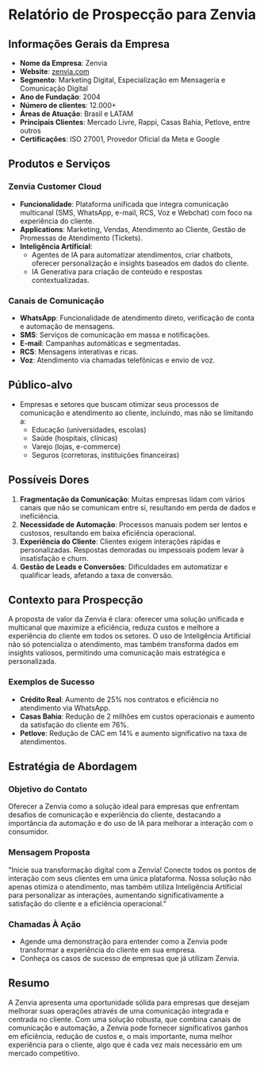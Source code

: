# Relatório de Prospecção para Zenvia

## Informações Gerais da Empresa
- **Nome da Empresa**: Zenvia
- **Website**: [zenvia.com](http://www.zenvia.com)
- **Segmento**: Marketing Digital, Especialização em Mensageria e Comunicação Digital
- **Ano de Fundação**: 2004
- **Número de clientes**: 12.000+
- **Áreas de Atuação**: Brasil e LATAM
- **Principais Clientes**: Mercado Livre, Rappi, Casas Bahia, Petlove, entre outros
- **Certificações**: ISO 27001, Provedor Oficial da Meta e Google

## Produtos e Serviços
### Zenvia Customer Cloud
- **Funcionalidade**: Plataforma unificada que integra comunicação multicanal (SMS, WhatsApp, e-mail, RCS, Voz e Webchat) com foco na experiência do cliente.
- **Applications**: Marketing, Vendas, Atendimento ao Cliente, Gestão de Promessas de Atendimento (Tickets).
- **Inteligência Artificial**: 
  - Agentes de IA para automatizar atendimentos, criar chatbots, oferecer personalização e insights baseados em dados do cliente.
  - IA Generativa para criação de conteúdo e respostas contextualizadas.

### Canais de Comunicação
- **WhatsApp**: Funcionalidade de atendimento direto, verificação de conta e automação de mensagens.
- **SMS**: Serviços de comunicação em massa e notificações.
- **E-mail**: Campanhas automáticas e segmentadas.
- **RCS**: Mensagens interativas e ricas.
- **Voz**: Atendimento via chamadas telefônicas e envio de voz.

## Público-alvo
- Empresas e setores que buscam otimizar seus processos de comunicação e atendimento ao cliente, incluindo, mas não se limitando a:
  - Educação (universidades, escolas)
  - Saúde (hospitais, clínicas)
  - Varejo (lojas, e-commerce)
  - Seguros (corretoras, instituições financeiras)

## Possíveis Dores
1. **Fragmentação da Comunicação**: Muitas empresas lidam com vários canais que não se comunicam entre si, resultando em perda de dados e ineficiência.
2. **Necessidade de Automação**: Processos manuais podem ser lentos e custosos, resultando em baixa eficiência operacional.
3. **Experiência do Cliente**: Clientes exigem interações rápidas e personalizadas. Respostas demoradas ou impessoais podem levar à insatisfação e churn.
4. **Gestão de Leads e Conversões**: Dificuldades em automatizar e qualificar leads, afetando a taxa de conversão.

## Contexto para Prospecção
A proposta de valor da Zenvia é clara: oferecer uma solução unificada e multicanal que maximize a eficiência, reduza custos e melhore a experiência do cliente em todos os setores. O uso de Inteligência Artificial não só potencializa o atendimento, mas também transforma dados em insights valiosos, permitindo uma comunicação mais estratégica e personalizada.

### Exemplos de Sucesso
- **Crédito Real**: Aumento de 25% nos contratos e eficiência no atendimento via WhatsApp.
- **Casas Bahia**: Redução de 2 milhões em custos operacionais e aumento da satisfação do cliente em 76%.
- **Petlove**: Redução de CAC em 14% e aumento significativo na taxa de atendimentos.

## Estratégia de Abordagem
### Objetivo do Contato
Oferecer a Zenvia como a solução ideal para empresas que enfrentam desafios de comunicação e experiência do cliente, destacando a importância da automação e do uso de IA para melhorar a interação com o consumidor.

### Mensagem Proposta
"Inicie sua transformação digital com a Zenvia! Conecte todos os pontos de interação com seus clientes em uma única plataforma. Nossa solução não apenas otimiza o atendimento, mas também utiliza Inteligência Artificial para personalizar as interações, aumentando significativamente a satisfação do cliente e a eficiência operacional."

### Chamadas À Ação
- Agende uma demonstração para entender como a Zenvia pode transformar a experiência do cliente em sua empresa.
- Conheça os casos de sucesso de empresas que já utilizam Zenvia.
  
## Resumo
A Zenvia apresenta uma oportunidade sólida para empresas que desejam melhorar suas operações através de uma comunicação integrada e centrada no cliente. Com uma solução robusta, que combina canais de comunicação e automação, a Zenvia pode fornecer significativos ganhos em eficiência, redução de custos e, o mais importante, numa melhor experiência para o cliente, algo que é cada vez mais necessário em um mercado competitivo.